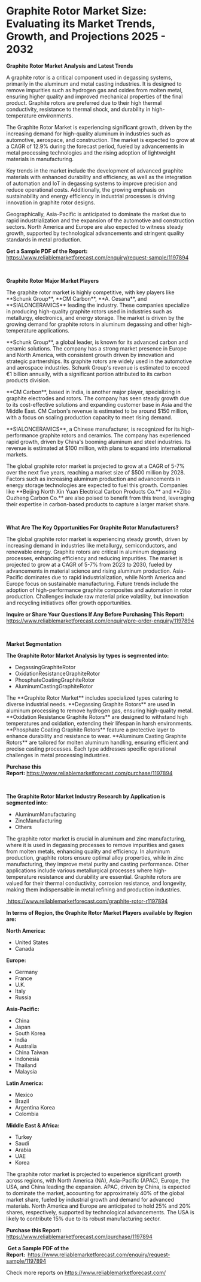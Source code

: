 <p><h1>Graphite Rotor Market Size: Evaluating its Market Trends, Growth, and Projections 2025 - 2032</h1></p><p><strong>Graphite Rotor Market Analysis and Latest Trends</strong></p>
<p><p>A graphite rotor is a critical component used in degassing systems, primarily in the aluminum and metal casting industries. It is designed to remove impurities such as hydrogen gas and oxides from molten metal, ensuring higher quality and improved mechanical properties of the final product. Graphite rotors are preferred due to their high thermal conductivity, resistance to thermal shock, and durability in high-temperature environments.</p><p>The Graphite Rotor Market is experiencing significant growth, driven by the increasing demand for high-quality aluminum in industries such as automotive, aerospace, and construction. The market is expected to grow at a CAGR of 12.9% during the forecast period, fueled by advancements in metal processing technologies and the rising adoption of lightweight materials in manufacturing.</p><p>Key trends in the market include the development of advanced graphite materials with enhanced durability and efficiency, as well as the integration of automation and IoT in degassing systems to improve precision and reduce operational costs. Additionally, the growing emphasis on sustainability and energy efficiency in industrial processes is driving innovation in graphite rotor designs.</p><p>Geographically, Asia-Pacific is anticipated to dominate the market due to rapid industrialization and the expansion of the automotive and construction sectors. North America and Europe are also expected to witness steady growth, supported by technological advancements and stringent quality standards in metal production.</p></p>
<p><strong>Get a Sample PDF of the Report:&nbsp;</strong> <a href="https://www.reliablemarketforecast.com/enquiry/request-sample/1197894?utm_campaign=1108&utm_medium=2&utm_source=Github&utm_content=ia&utm_term=25012025&utm_id=graphite-rotor">https://www.reliablemarketforecast.com/enquiry/request-sample/1197894</a></p>
<p>&nbsp;</p>
<p><strong>Graphite Rotor Major Market Players</strong></p>
<p><p>The graphite rotor market is highly competitive, with key players like **Schunk Group**, **CM Carbon**, **A. Cesana**, and **SIALONCERAMICS** leading the industry. These companies specialize in producing high-quality graphite rotors used in industries such as metallurgy, electronics, and energy storage. The market is driven by the growing demand for graphite rotors in aluminum degassing and other high-temperature applications.</p><p>**Schunk Group**, a global leader, is known for its advanced carbon and ceramic solutions. The company has a strong market presence in Europe and North America, with consistent growth driven by innovation and strategic partnerships. Its graphite rotors are widely used in the automotive and aerospace industries. Schunk Group's revenue is estimated to exceed €1 billion annually, with a significant portion attributed to its carbon products division.</p><p>**CM Carbon**, based in India, is another major player, specializing in graphite electrodes and rotors. The company has seen steady growth due to its cost-effective solutions and expanding customer base in Asia and the Middle East. CM Carbon's revenue is estimated to be around $150 million, with a focus on scaling production capacity to meet rising demand.</p><p>**SIALONCERAMICS**, a Chinese manufacturer, is recognized for its high-performance graphite rotors and ceramics. The company has experienced rapid growth, driven by China's booming aluminum and steel industries. Its revenue is estimated at $100 million, with plans to expand into international markets.</p><p>The global graphite rotor market is projected to grow at a CAGR of 5-7% over the next five years, reaching a market size of $500 million by 2028. Factors such as increasing aluminum production and advancements in energy storage technologies are expected to fuel this growth. Companies like **Beijing North Xin Yuan Electrical Carbon Products Co.** and **Zibo Ouzheng Carbon Co.** are also poised to benefit from this trend, leveraging their expertise in carbon-based products to capture a larger market share.</p></p>
<p>&nbsp;</p>
<p><strong>What Are The Key Opportunities For Graphite Rotor Manufacturers?</strong></p>
<p><p>The global graphite rotor market is experiencing steady growth, driven by increasing demand in industries like metallurgy, semiconductors, and renewable energy. Graphite rotors are critical in aluminum degassing processes, enhancing efficiency and reducing impurities. The market is projected to grow at a CAGR of 5-7% from 2023 to 2030, fueled by advancements in material science and rising aluminum production. Asia-Pacific dominates due to rapid industrialization, while North America and Europe focus on sustainable manufacturing. Future trends include the adoption of high-performance graphite composites and automation in rotor production. Challenges include raw material price volatility, but innovation and recycling initiatives offer growth opportunities.</p></p>
<p><strong>Inquire or Share Your Questions If Any Before Purchasing This Report:</strong> <a href="https://www.reliablemarketforecast.com/enquiry/pre-order-enquiry/1197894?utm_campaign=1108&utm_medium=2&utm_source=Github&utm_content=ia&utm_term=25012025&utm_id=graphite-rotor">https://www.reliablemarketforecast.com/enquiry/pre-order-enquiry/1197894</a></p>
<p>&nbsp;</p>
<p><strong>Market Segmentation</strong></p>
<p><strong>The Graphite Rotor Market Analysis by types is segmented into:</strong></p>
<p><ul><li>DegassingGraphiteRotor</li><li>OxidationResistanceGraphiteRotor</li><li>PhosphateCoatingGraphiteRotor</li><li>AluminumCastingGraphiteRotor</li></ul></p>
<p><p>The **Graphite Rotor Market** includes specialized types catering to diverse industrial needs. **Degassing Graphite Rotors** are used in aluminum processing to remove hydrogen gas, ensuring high-quality metal. **Oxidation Resistance Graphite Rotors** are designed to withstand high temperatures and oxidation, extending their lifespan in harsh environments. **Phosphate Coating Graphite Rotors** feature a protective layer to enhance durability and resistance to wear. **Aluminum Casting Graphite Rotors** are tailored for molten aluminum handling, ensuring efficient and precise casting processes. Each type addresses specific operational challenges in metal processing industries.</p></p>
<p><strong>Purchase this Report:&nbsp;</strong><a href="https://www.reliablemarketforecast.com/purchase/1197894?utm_campaign=1108&utm_medium=2&utm_source=Github&utm_content=ia&utm_term=25012025&utm_id=graphite-rotor">https://www.reliablemarketforecast.com/purchase/1197894</a></p>
<p>&nbsp;</p>
<p><strong>The Graphite Rotor Market Industry Research by Application is segmented into:</strong></p>
<p><ul><li>AluminumManufacturing</li><li>ZincManufacturing</li><li>Others</li></ul></p>
<p><p>The graphite rotor market is crucial in aluminum and zinc manufacturing, where it is used in degassing processes to remove impurities and gases from molten metals, enhancing quality and efficiency. In aluminum production, graphite rotors ensure optimal alloy properties, while in zinc manufacturing, they improve metal purity and casting performance. Other applications include various metallurgical processes where high-temperature resistance and durability are essential. Graphite rotors are valued for their thermal conductivity, corrosion resistance, and longevity, making them indispensable in metal refining and production industries.</p></p>
<p><a href="https://www.reliablemarketforecast.com/graphite-rotor-r1197894?utm_campaign=1108&utm_medium=2&utm_source=Github&utm_content=ia&utm_term=25012025&utm_id=graphite-rotor">&nbsp;https://www.reliablemarketforecast.com/graphite-rotor-r1197894</a></p>
<p><strong>In terms of Region, the Graphite Rotor Market Players available by Region are:</strong></p>
<p>
    <p> <strong> North America: </strong>
        <ul>
            <li>United States</li>
            <li>Canada</li>
        </ul>
        </p> 
    <p> <strong> Europe: </strong>
        <ul>
            <li>Germany</li>
            <li>France</li>
            <li>U.K.</li>
            <li>Italy</li>
            <li>Russia</li>
        </ul>
        </p> 
    <p> <strong> Asia-Pacific: </strong>
        <ul>
            <li>China</li>
            <li>Japan</li>
            <li>South Korea</li>
            <li>India</li>
            <li>Australia</li>
            <li>China Taiwan</li>
            <li>Indonesia</li>
            <li>Thailand</li>
            <li>Malaysia</li>
        </ul>
        </p> 
    <p> <strong> Latin America: </strong>
        <ul>
            <li>Mexico</li>
            <li>Brazil</li>
            <li>Argentina Korea</li>
            <li>Colombia</li>
        </ul>
        </p> 
    <p> <strong> Middle East & Africa: </strong>
        <ul>
            <li>Turkey</li>
            <li>Saudi</li>
            <li>Arabia</li>
            <li>UAE</li>
            <li>Korea</li>
        </ul>
    </p>
    </p>
<p><p>The graphite rotor market is projected to experience significant growth across regions, with North America (NA), Asia-Pacific (APAC), Europe, the USA, and China leading the expansion. APAC, driven by China, is expected to dominate the market, accounting for approximately 40% of the global market share, fueled by industrial growth and demand for advanced materials. North America and Europe are anticipated to hold 25% and 20% shares, respectively, supported by technological advancements. The USA is likely to contribute 15% due to its robust manufacturing sector.</p></p>
<p><strong>Purchase this Report: </strong><a href="https://www.reliablemarketforecast.com/purchase/1197894?utm_campaign=1108&utm_medium=2&utm_source=Github&utm_content=ia&utm_term=25012025&utm_id=graphite-rotor">https://www.reliablemarketforecast.com/purchase/1197894</a></p>
<p>&nbsp;<strong>Get a Sample PDF of the Report:&nbsp;&nbsp;</strong><a href="https://www.reliablemarketforecast.com/enquiry/request-sample/1197894?utm_campaign=1108&utm_medium=2&utm_source=Github&utm_content=ia&utm_term=25012025&utm_id=graphite-rotor">https://www.reliablemarketforecast.com/enquiry/request-sample/1197894</a></p>
<p><strong></strong></p>
<p>Check more reports on <a href="https://www.reliablemarketforecast.com/?utm_campaign=1108&utm_medium=2&utm_source=Github&utm_content=ia&utm_term=25012025&utm_id=graphite-rotor">https://www.reliablemarketforecast.com/</a></p>